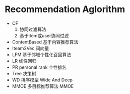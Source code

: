 #  Recommendation  Aglorithm
  
- CF      
     1)  协同过滤算法   
     2)  基于item或user协同过滤
- ContentBased  基于内容推荐算法
- Iteam2Vec     词向量
- LFM      基于邻域个性化召回算法
- LR            线性回归
- PR personal rank  个性排名
- Tree  决策树
- WD    排序模型    Wide And Deep
- MMOE  多目标推荐算法   MMOE
